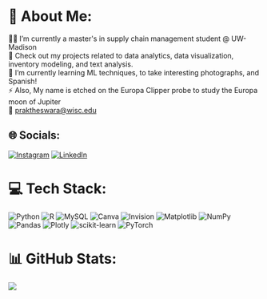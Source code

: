 # 💫 About Me:
👨‍💼 I’m currently a master's in supply chain management student @ UW-Madison<br>🤝 Check out my projects related to data analytics, data visualization, inventory modeling, and text analysis.<br>🌱 I’m currently learning ML techniques, to take interesting photographs, and Spanish!<br>⚡ Also, My name is etched on the Europa Clipper probe to study the Europa moon of Jupiter <br>💬 praktheswara@wisc.edu


## 🌐 Socials:
[![Instagram](https://img.shields.io/badge/Instagram-%23E4405F.svg?logo=Instagram&logoColor=white)](https://instagram.com/subhash_shanmuka) [![LinkedIn](https://img.shields.io/badge/LinkedIn-%230077B5.svg?logo=linkedin&logoColor=white)](https://linkedin.com/in/subhash-shanmuka) 

# 💻 Tech Stack:
![Python](https://img.shields.io/badge/python-3670A0?style=flat&logo=python&logoColor=ffdd54) ![R](https://img.shields.io/badge/r-%23276DC3.svg?style=flat&logo=r&logoColor=white) ![MySQL](https://img.shields.io/badge/mysql-4479A1.svg?style=flat&logo=mysql&logoColor=white) ![Canva](https://img.shields.io/badge/Canva-%2300C4CC.svg?style=flat&logo=Canva&logoColor=white) ![Invision](https://img.shields.io/badge/invision-FF3366?style=flat&logo=invision&logoColor=white) ![Matplotlib](https://img.shields.io/badge/Matplotlib-%23ffffff.svg?style=flat&logo=Matplotlib&logoColor=black) ![NumPy](https://img.shields.io/badge/numpy-%23013243.svg?style=flat&logo=numpy&logoColor=white) ![Pandas](https://img.shields.io/badge/pandas-%23150458.svg?style=flat&logo=pandas&logoColor=white) ![Plotly](https://img.shields.io/badge/Plotly-%233F4F75.svg?style=flat&logo=plotly&logoColor=white) ![scikit-learn](https://img.shields.io/badge/scikit--learn-%23F7931E.svg?style=flat&logo=scikit-learn&logoColor=white) ![PyTorch](https://img.shields.io/badge/PyTorch-%23EE4C2C.svg?style=flat&logo=PyTorch&logoColor=white)

# 📊 GitHub Stats:
![](https://github-readme-stats.vercel.app/api/top-langs/?username=SubhashShanmuka&theme=tokyonight&hide_border=false&include_all_commits=false&count_private=false&layout=compact)
